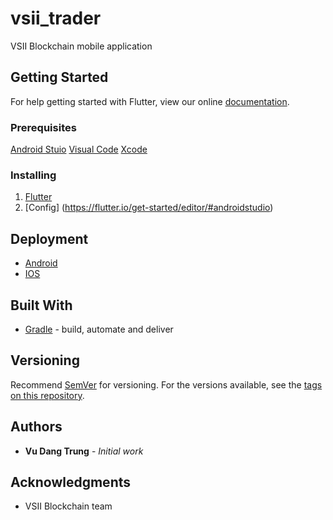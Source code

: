 # vsii_trader

VSII Blockchain mobile application

## Getting Started

For help getting started with Flutter, view our online
[documentation](https://flutter.io/).

### Prerequisites

[Android Stuio](https://developer.android.com/studio/install)
[Visual Code](https://code.visualstudio.com/download)
[Xcode](https://developer.apple.com/xcode/)

### Installing

 1. [Flutter](https://flutter.io/get-started/install/)
 2. [Config] (https://flutter.io/get-started/editor/#androidstudio)

## Deployment

* [Android](https://flutter.io/android-release/)
* [IOS](https://flutter.io/ios-release/)

## Built With

* [Gradle](https://gradle.org/) - build, automate and deliver

## Versioning

Recommend [SemVer](http://semver.org/) for versioning. For the versions available, see the [tags on this repository](https://github.com/your/project/tags). 

## Authors

* **Vu Dang Trung** - *Initial work*

## Acknowledgments

* VSII Blockchain team


